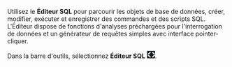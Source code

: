 Utilisez le **Éditeur SQL** pour parcourir les objets de base de données, créer, modifier, exécuter et enregistrer des commandes et des scripts SQL. L'Éditeur dispose de fonctions d'analyses préchargées pour l'interrogation de données et un générateur de requêtes simples avec interface pointer-cliquer.

Dans la barre d'outils, sélectionnez **Éditeur SQL** ![SQL editor icon](Images/swv1689722766775.png).
